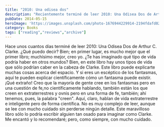 ```yaml
---
title: "2010: Una odisea dos"
description: "Recientemente terminé de leer 2010: Una Odisea Dos de Arthur C. Clarke, y lo encontré superior al primer libro. La novela explora formas de vida alienígena únicas y ofrece explicaciones científicas, incluso para la existencia de fantasmas. Es una lectura cautivadora que me encantó y recomiendo."
pubDate: 2014-05-15
heroImage: 'https://images.unsplash.com/photo-1676944229914-2194fdafd024?ixlib=rb-4.1.0&q=85&fm=jpg&crop=entropy&cs=srgb'
category: Books
tags: ["reading","reviews","archive"]
---
```


Hace unos cuantos días terminé de leer 2010: Una Odisea Dos de Arthur C. Clarke. ¿Qué puedo decir? Bien; en primer lugar, es mucho mejor que el primer libro; muchísimo mejor, creo yo. ¿Te has imaginado qué tipo de vida podría haber en otros mundos? Bien, en este libro hay unos tipos de vida que sólo podrían caber en la cabeza de Clarke. Este libro puede explicarte muchas cosas acerca del espacio. Y si eres un escéptico de los fantasmas, aquí te pueden explicar científicamente cómo un fantasma puede existir. ¡Qué extraño! Creo que la mayoría de gente cree en los fantasmas pero en una cuestión de fe,no científicamente hablando, también están los que creen en extraterrestres y ovnis pero en una forma de fe, también; ahí tenemos, pues, la palabra "creen". Aquí, claro, hablan de vida extraterrestre e inteligente pero de forma científica. No es muy complejo de leer, aunque se lee con mucho cuidado sin perderse ningún detalle. Este maravilloso libro sólo lo podría escribir alguien tan osado para imaginar como Clarke. Me encantó y lo recomendaré; pero, como siempre, con mucho cuidado.